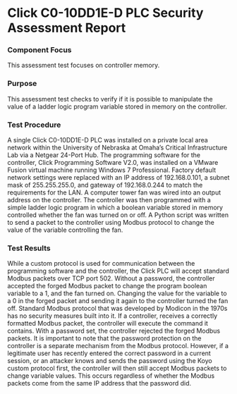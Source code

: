 # Click C0-10DD1E-D PLC Security Assessment Report

### Component Focus
This assessment test focuses on controller memory.

### Purpose
This assessment test checks to verify if it is possible to manipulate the value of a ladder logic program variable stored in memory on the controller.

### Test Procedure
A single Click C0-10DD1E-D PLC was installed on a private local area network within the University of Nebraska at Omaha’s Critical Infrastructure Lab via a Netgear 24-Port Hub.  The programming software for the controller, Click Programming Software V2.0, was installed on a VMware Fusion virtual machine running Windows 7 Professional.  Factory default network settings were replaced with an IP address of 192.168.0.101, a subnet mask of 255.255.255.0, and gateway of 192.168.0.244 to match the requirements for the LAN.  A computer tower fan was wired into an output address on the controller.  The controller was then programmed with a simple ladder logic program in which a boolean variable stored in memory controlled whether the fan was turned on or off.  A Python script was written to send a packet to the controller using Modbus protocol to change the value of the variable controlling the fan.

### Test Results
While a custom protocol is used for communication between the programming software and the controller, the Click PLC will accept standard Modbus packets over TCP port 502.  Without a password, the controller accepted the forged Modbus packet to change the program boolean variable to a 1, and the fan turned on.  Changing the value for the variable to a 0 in the forged packet and sending it again to the controller turned the fan off.  Standard Modbus protocol that was developed by Modicon in the 1970s has no security measures built into it.  If a controller, receives a correctly formatted Modbus packet, the controller will execute the command it contains.  With a password set, the controller rejected the forged Modbus packets. It is important to note that the password protection on the controller is a separate mechanism from the Modbus protocol. However, if a legitimate user has recently entered the correct password in a current session, or an attacker knows and sends the password using the Koyo custom protocol first, the controller will then still accept Modbus packets to change variable values.  This occurs regardless of whether the Modbus packets come from the same IP address that the password did.
